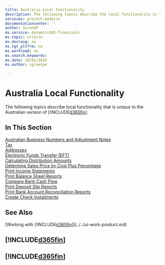 ```yaml
---
title: Australia Local Functionality
description: The following topics describe the local functionality in the Australian version of [!INCLUDE[d365fin](../../includes/d365fin_md.md)].
services: project-madeira
documentationcenter: ''
author: SorenGP
ms.service: dynamics365-financials
ms.topic: article
ms.devlang: na
ms.tgt_pltfrm: na
ms.workload: na
ms.search.keywords:
ms.date: 10/01/2018
ms.author: sgroespe

---
```

# Australia Local Functionality
The following topics describe local functionality that is unique to the Australian version of [!INCLUDE[d365fin](../../includes/d365fin_md.md)].  

## In This Section  
[Australian Business Numbers and Adjustment Notes](australian-business-numbers-and-adjustment-notes.md)  
[Tax](tax.md)  
[Addresses](addresses.md)  
[Electronic Funds Transfer (EFT)](electronic-funds-transfer-eft-.md)  
[Calculating Distribution Amounts](calculating-distribution-amounts.md)  
[Determine Sales Price by Cost Plus Percentage](how-to-determine-sales-price-by-cost-plus-percentage.md)  
[Print Income Statements](how-to-print-income-statements.md)  
[Print Balance Sheet Reports](how-to-print-balance-sheet-reports.md)  
[Compare Bank Cash Flow](how-to-compare-bank-cash-flow.md)  
[Print Deposit Slip Reports](how-to-print-deposit-slip-reports.md)  
[Print Bank Account Reconciliation Reports](how-to-print-bank-account-reconciliation-reports.md)  
[Create Check Installments](how-to-create-check-installments.md)

## See Also
[Working with [!INCLUDE[d365fin](../../includes/d365fin_md.md)]](../../ui-work-product.md)  

## [!INCLUDE[d365fin](../../includes/free_trial_md.md)]  
## [!INCLUDE[d365fin](../../includes/training_link_md.md)]
